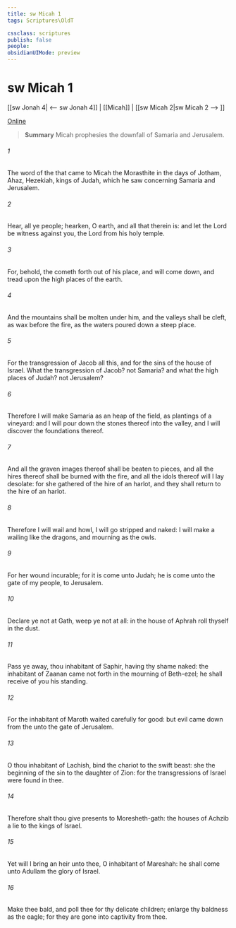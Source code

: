 ```yaml
---
title: sw Micah 1
tags: Scriptures\OldT

cssclass: scriptures
publish: false
people:
obsidianUIMode: preview
---
```


# sw Micah 1
[[sw Jonah 4| <-- sw Jonah 4]] | [[Micah]] | [[sw Micah 2|sw Micah 2 --> ]]

[Online](https://churchofjesuschrist.org/study/scriptures/ot/micah/1?lang=eng)

> __Summary__
Micah prophesies the downfall of Samaria and Jerusalem.

###### 1 
The word of the  that came to Micah the Morasthite in the days of Jotham, Ahaz,  Hezekiah, kings of Judah, which he saw concerning Samaria and Jerusalem.

###### 2 
Hear, all ye people; hearken, O earth, and all that therein is: and let the Lord  be witness against you, the Lord from his holy temple.

###### 3 
For, behold, the  cometh forth out of his place, and will come down, and tread upon the high places of the earth.

###### 4 
And the mountains shall be molten under him, and the valleys shall be cleft, as wax before the fire,  as the waters  poured down a steep place.

###### 5 
For the transgression of Jacob  all this, and for the sins of the house of Israel. What  the transgression of Jacob?  not Samaria? and what  the high places of Judah?  not Jerusalem?

###### 6 
Therefore I will make Samaria as an heap of the field,  as plantings of a vineyard: and I will pour down the stones thereof into the valley, and I will discover the foundations thereof.

###### 7 
And all the graven images thereof shall be beaten to pieces, and all the hires thereof shall be burned with the fire, and all the idols thereof will I lay desolate: for she gathered  of the hire of an harlot, and they shall return to the hire of an harlot.

###### 8 
Therefore I will wail and howl, I will go stripped and naked: I will make a wailing like the dragons, and mourning as the owls.

###### 9 
For her wound  incurable; for it is come unto Judah; he is come unto the gate of my people,  to Jerusalem.

###### 10 
Declare ye  not at Gath, weep ye not at all: in the house of Aphrah roll thyself in the dust.

###### 11 
Pass ye away, thou inhabitant of Saphir, having thy shame naked: the inhabitant of Zaanan came not forth in the mourning of Beth-ezel; he shall receive of you his standing.

###### 12 
For the inhabitant of Maroth waited carefully for good: but evil came down from the  unto the gate of Jerusalem.

###### 13 
O thou inhabitant of Lachish, bind the chariot to the swift beast: she  the beginning of the sin to the daughter of Zion: for the transgressions of Israel were found in thee.

###### 14 
Therefore shalt thou give presents to Moresheth-gath: the houses of Achzib  a lie to the kings of Israel.

###### 15 
Yet will I bring an heir unto thee, O inhabitant of Mareshah: he shall come unto Adullam the glory of Israel.

###### 16 
Make thee bald, and poll thee for thy delicate children; enlarge thy baldness as the eagle; for they are gone into captivity from thee.

